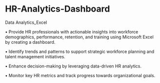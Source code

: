 # HR-Analytics-Dashboard
Data Analytics_Excel

•	Provide HR professionals with actionable insights into workforce demographics, performance, retention, and training using Microsoft Excel by creating a dashboard.

•	Identify trends and patterns to support strategic workforce planning and talent management initiatives.

•	Enhance decision-making by leveraging data-driven HR analytics.

•	Monitor key HR metrics and track progress towards organizational goals.
